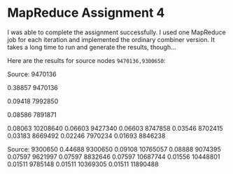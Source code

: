 # MapReduce Assignment 4
I was able to complete the assignment successfully. I used one MapReduce job for each iteration and implemented the ordinary combiner version. It takes a long time to run and generate the results, though...

Here are the results for source nodes `9470136,9300650`:

Source: 9470136

0.38857 9470136

0.09418 7992850

0.08586 7891871

0.08063 10208640
0.06603 9427340
0.06603 8747858
0.03546 8702415
0.03183 8669492
0.02246 7970234
0.01693 8846238

Source: 9300650
0.44688 9300650
0.09108 10765057
0.08888 9074395
0.07597 9621997
0.07597 8832646
0.07597 10687744
0.01556 10448801
0.01511 9785148
0.01511 10369305
0.01511 11890488
